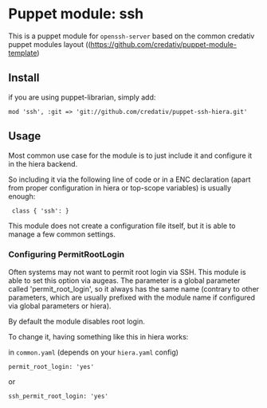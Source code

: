 # Puppet module: ssh

This is a puppet module for `openssh-server` based on the common credativ puppet modules
layout ((https://github.com/credativ/puppet-module-template)

## Install

if you are using puppet-librarian, simply add:

    mod 'ssh', :git => 'git://github.com/credativ/puppet-ssh-hiera.git'

## Usage

Most common use case for the module is to just include it and configure it
in the hiera backend.

So including it via the following line of code or in a ENC declaration
(apart from proper configuration in hiera or top-scope variables)
is usually enough:

     class { 'ssh': }

This module does not create a configuration file itself, but it is able
to manage a few common settings.

### Configuring PermitRootLogin

Often systems may not want to permit root login via SSH. This module is
able to set this option via augeas. The parameter is a global parameter
called 'permit_root_login', so it always has the same name (contrary
to other parameters, which are usually prefixed with the module name if
configured via global parameters or hiera).

By default the module disables root login.

To change it, having something like this in hiera works:

in `common.yaml` (depends on your `hiera.yaml` config)

    permit_root_login: 'yes'
  
or 

    ssh_permit_root_login: 'yes'
